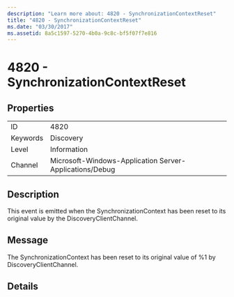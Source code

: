 ```yaml
---
description: "Learn more about: 4820 - SynchronizationContextReset"
title: "4820 - SynchronizationContextReset"
ms.date: "03/30/2017"
ms.assetid: 8a5c1597-5270-4b0a-9c8c-bf5f07f7e816
---
```

# 4820 - SynchronizationContextReset

## Properties  
  
|||  
|-|-|  
|ID|4820|  
|Keywords|Discovery|  
|Level|Information|  
|Channel|Microsoft-Windows-Application Server-Applications/Debug|  
  
## Description  

 This event is emitted when the SynchronizationContext has been reset to its original value by the DiscoveryClientChannel.  
  
## Message  

 The SynchronizationContext has been reset to its original value of %1 by DiscoveryClientChannel.  
  
## Details
